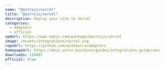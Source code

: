 ```yaml
---
name: "@astrojs/vercel"
title: "@astrojs/vercel"
description: Deploy your site to Vercel
categories:
  - adapters
  - official
npmUrl: https://www.npmjs.com/package/@astrojs/vercel
image: /assets/integrations/vercel.svg
repoUrl: https://github.com/withastro/adapters
homepageUrl: https://docs.astro.build/en/guides/integrations-guide/vercel/
downloads: 114487
official: true
---
```

